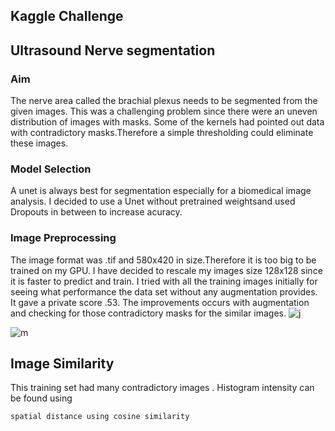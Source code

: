 ## Kaggle Challenge 

## Ultrasound Nerve segmentation 

### Aim 

The nerve area called the brachial plexus needs to be segmented from the given images. This was a challenging problem since there were an uneven distribution of images with masks. Some of the kernels had pointed out data with contradictory masks.Therefore a simple thresholding could eliminate these images.

### Model Selection 

A unet is always best for segmentation especially for a biomedical image analysis. I decided to use a Unet without pretrained weightsand used Dropouts in between to increase acuracy. 

### Image Preprocessing 

The image format was .tif and 580x420 in size.Therefore it is too big to be trained on my GPU. I have decided to rescale my images size 128x128 since it is faster to predict and train. I tried with all the training images initially for seeing what performance the data set without any augmentation provides. It gave a private score .53. The improvements occurs  with augmentation and checking for those contradictory masks for the similar images. 
![j](https://user-images.githubusercontent.com/25079132/61428893-1cc90980-a8f2-11e9-8308-548a0b3d4a2d.JPG)

![m](https://user-images.githubusercontent.com/25079132/61429093-ed66cc80-a8f2-11e9-8bad-89632e6818b6.JPG)


## Image Similarity 

This training set had many contradictory images . Histogram intensity can be found using 

```
spatial distance using cosine similarity
```
